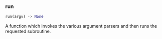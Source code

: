 

### run
```python
run(argv) -> None
```
A function which invokes the various argument parsers and then runs the requested subroutine.
    